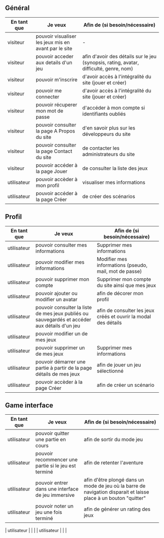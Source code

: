 ## Général

| En tant que | Je veux | Afin de (si besoin/nécessaire) |
|--|--|--|
| visiteur | pouvoir visualiser les jeux mis en avant par le site  | - |
| visiteur | pouvoir acceder aux details d'un jeu | afin d'avoir des détails sur le jeu (synopsis, rating, avatar, difficulté, genre, nom) |
| visiteur | pouvoir m'inscrire | d'avoir accès à l'intégralité du site (jouer et créer) |
| visiteur | pouvoir me connecter | d'avoir accès à l'intégralité du site (jouer et créer) |
| visiteur | pouvoir récuperer mon mot de passe | d'accéder à mon compte si identifiants oubliés |
| visiteur | pouvoir consulter la page A Propos du site | d'en savoir plus sur les développeurs du site |
| visiteur | pouvoir consulter la page Contact du site | de contacter les administrateurs du site |
| visiteur | pouvoir accéder à la page Jouer | de consulter la liste des jeux |
| utilisateur | pouvoir accèder à mon profil | visualiser mes informations |
| utilisateur | pouvoir accéder à la page Créer | de créer des scénarios |

## Profil
| En tant que | Je veux | Afin de (si besoin/nécessaire) |
|--|--|--|
| utilisateur | pouvoir consulter mes informations | Supprimer mes informations |
| utilisateur | pouvoir modifier mes informations | Modifier mes informations (pseudo, mail, mot de passe) |
| utilisateur | pouvoir supprimer mon compte | Supprimer mon compte du site ainsi que mes jeux |
| utilisateur | pouvoir ajouter ou modifier un avatar | afin de décorer mon profil |
| utilisateur | pouvoir consulter la liste de mes jeux publiés ou sauvegardés et accéder aux détails d'un jeu | afin de consulter les jeux créés et ouvrir la modal des détails |
| utilisateur | pouvoir modifier un de mes jeux |  |
| utilisateur | pouvoir supprimer un de mes jeux | Supprimer mes informations |
| utilisateur | pouvoir démarrer une partie à partir de la page détails de mes jeux | afin de jouer un jeu sélectionné |
| utilisateur | pouvoir accèder à la page Créer | afin de créer un scénario |

## Game interface
| En tant que | Je veux | Afin de (si besoin/nécessaire) |
|--|--|--|
| utilisateur | pouvoir quitter une partie en cours  | afin de sortir du mode jeu |
| utilisateur | pouvoir recommencer une partie si le jeu est terminé | afin de retenter l'aventure |
| utilisateur | pouvoir entrer dans une interface de jeu immersive | afin d'être plongé dans un mode de jeu où la barre de navigation disparait et laisse place à un bouton "quitter" |
| utilisateur | pouvoir noter un jeu une fois terminé | afin de générer un rating des jeux |



| utilisateur |  |  |
| utilisateur |  |  |

